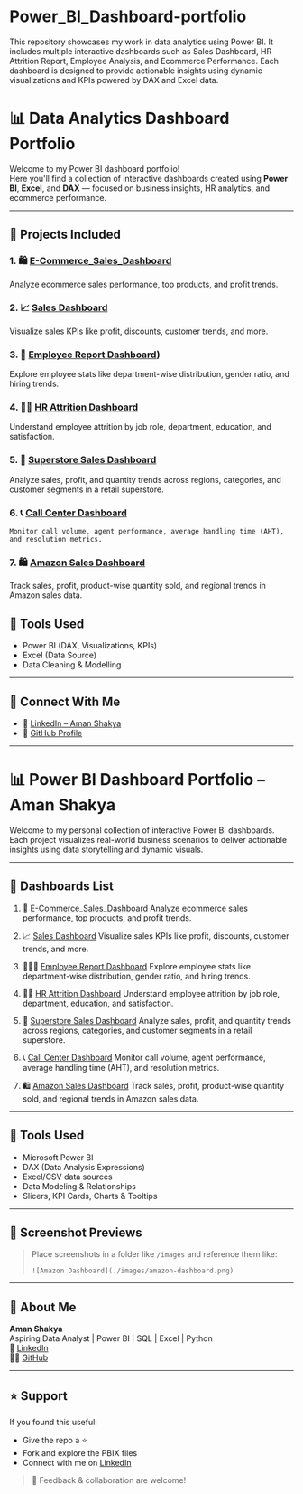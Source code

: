 # Power_BI_Dashboard-portfolio
This repository showcases my work in data analytics using Power BI. It includes multiple interactive dashboards such as Sales Dashboard, HR Attrition Report, Employee Analysis, and Ecommerce Performance. Each dashboard is designed to provide actionable insights using dynamic visualizations and KPIs powered by DAX and Excel data.

# 📊 Data Analytics Dashboard Portfolio

Welcome to my Power BI dashboard portfolio!  
Here you'll find a collection of interactive dashboards created using **Power BI**, **Excel**, and **DAX** — focused on business insights, HR analytics, and ecommerce performance.

---

## 🔗 Projects Included

### 1. 🛍️ [E-Commerce_Sales_Dashboard](https://github.com/Aman01056/E-COMMERCE-SALES-DASHBOARD)
Analyze ecommerce sales performance, top products, and profit trends.

### 2. 📈 [Sales Dashboard](https://github.com/Aman01056/SALES_DASHBOARD)
Visualize sales KPIs like profit, discounts, customer trends, and more.

### 3. 👥 [Employee Report Dashboard](https://github.com/Aman01056/Employee_Report_Dashboard))
Explore employee stats like department-wise distribution, gender ratio, and hiring trends.

### 4. 🧑‍💼 [HR Attrition Dashboard](https://github.com/Aman01056/HR-Analytics-Dashboard)
Understand employee attrition by job role, department, education, and satisfaction.

### 5. 🛒 [Superstore Sales Dashboard](https://github.com/Aman01056/Super-Store-Sales-Dashboard)
Analyze sales, profit, and quantity trends across regions, categories, and customer segments in a retail superstore.

### 6. 📞 [Call Center Dashboard](https://github.com/Aman01056/Call-Center-dashboard-in-Power-BI)

    Monitor call volume, agent performance, average handling time (AHT), and resolution metrics.

### 7. 🛍️ [Amazon Sales Dashboard](https://github.com/Aman01056/Amazon-Sales-Dashboard-in-Power-BI)

   Track sales, profit, product-wise quantity sold, and regional trends in Amazon sales data.

## 📎 Tools Used
- Power BI (DAX, Visualizations, KPIs)
- Excel (Data Source)
- Data Cleaning & Modelling

---

## 🔗 Connect With Me
- 💼 [LinkedIn – Aman Shakya](https://www.linkedin.com/in/aman-shakya-b3b3292bb/)
- 🧠 [GitHub Profile](https://github.com/Aman01056)

---
# 📊 Power BI Dashboard Portfolio – Aman Shakya

Welcome to my personal collection of interactive Power BI dashboards. Each project visualizes real-world business scenarios to deliver actionable insights using data storytelling and dynamic visuals.

---

## 🔗 Dashboards List

1. 🧾 [E-Commerce_Sales_Dashboard](#)
   Analyze ecommerce sales performance, top products, and profit trends.

2. 📈 [Sales Dashboard](#)
   Visualize sales KPIs like profit, discounts, customer trends, and more.

3. 🧑‍🤝‍🧑 [Employee Report Dashboard](#)
   Explore employee stats like department-wise distribution, gender ratio, and hiring trends.

4. 🧑‍💼 [HR Attrition Dashboard](#)
   Understand employee attrition by job role, department, education, and satisfaction.

5. 🛒 [Superstore Sales Dashboard](#)
   Analyze sales, profit, and quantity trends across regions, categories, and customer segments in a retail superstore.

6. 📞 [Call Center Dashboard](./Call%20Center%20Dashboard.pbix)
   Monitor call volume, agent performance, average handling time (AHT), and resolution metrics.

7. 🛍️ [Amazon Sales Dashboard](./amazon%20dashboard.pbix)
   Track sales, profit, product-wise quantity sold, and regional trends in Amazon sales data.

---

## 🧠 Tools Used

- Microsoft Power BI
- DAX (Data Analysis Expressions)
- Excel/CSV data sources
- Data Modeling & Relationships
- Slicers, KPI Cards, Charts & Tooltips

---

## 📸 Screenshot Previews

> Place screenshots in a folder like `/images` and reference them like:
>
> `![Amazon Dashboard](./images/amazon-dashboard.png)`

---

## 👤 About Me

**Aman Shakya**  
Aspiring Data Analyst | Power BI | SQL | Excel | Python  
🔗 [LinkedIn](https://www.linkedin.com/in/aman-shakya-b3b3292bb)  
🧑‍💻 [GitHub](https://github.com/Aman01056)

---

## ⭐ Support

If you found this useful:
- Give the repo a ⭐
- Fork and explore the PBIX files
- Connect with me on [LinkedIn](https://www.linkedin.com/in/aman-shakya-b3b3292bb)

> 💬 Feedback & collaboration are welcome!

